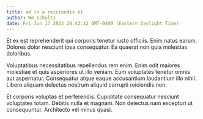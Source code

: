 ```yaml
---
title: ad in a reiciendis et
author: Wm Schultz
date: Fri Jun 17 2022 20:42:12 GMT-0400 (Eastern Daylight Time)
---
```

Et ex est reprehenderit qui corporis tenetur iusto officiis. Enim natus earum. Dolores dolor nesciunt ipsa consequatur. Ea quaerat non quia molestias doloribus.

 Voluptatibus necessitatibus repellendus rem enim. Enim odit maiores molestiae et quis asperiores ut illo veniam. Eum voluptates tenetur omnis aut aspernatur. Consequatur atque eaque accusantium laudantium illo nihil. Libero aliquam delectus nostrum aliquid corrupti reiciendis non.

 Et corporis voluptas et perferendis. Cupiditate consequatur nesciunt voluptates totam. Debitis nulla et magnam. Non delectus nam excepturi ut consequuntur. Architecto vel minus quasi.